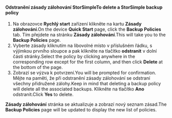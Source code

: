 
<!--author=SharS last changed: 11/06/15-->

#### <a name="to-delete-a-storsimple-backup-policy"></a><span data-ttu-id="bf4ae-101">Odstranění zásady zálohování StorSimple</span><span class="sxs-lookup"><span data-stu-id="bf4ae-101">To delete a StorSimple backup policy</span></span>
1. <span data-ttu-id="bf4ae-102">Na obrazovce **Rychlý start** zařízení klikněte na kartu **Zásady zálohování**.</span><span class="sxs-lookup"><span data-stu-id="bf4ae-102">On the device **Quick Start** page, click the **Backup Policies** tab.</span></span> <span data-ttu-id="bf4ae-103">Tím přejdete na stránku **Zásady zálohování**.</span><span class="sxs-lookup"><span data-stu-id="bf4ae-103">This will take you to the **Backup Policies** page.</span></span>
2. <span data-ttu-id="bf4ae-104">Vyberte zásady kliknutím na libovolné místo v příslušném řádku, s výjimkou prvního sloupce a pak klikněte na tlačítko **odstranit** v dolní části stránky.</span><span class="sxs-lookup"><span data-stu-id="bf4ae-104">Select the policy by clicking anywhere in the corresponding row except for the first column, and then click **Delete** at the bottom of the page.</span></span>
3. <span data-ttu-id="bf4ae-105">Zobrazí se výzva k potvrzení.</span><span class="sxs-lookup"><span data-stu-id="bf4ae-105">You will be prompted for confirmation.</span></span> <span data-ttu-id="bf4ae-106">Mějte na paměti, že při odstranění zásady zálohování se odstraní všechny přidružené zálohy.</span><span class="sxs-lookup"><span data-stu-id="bf4ae-106">Keep in mind that deleting a backup policy will delete all the associated backups.</span></span> <span data-ttu-id="bf4ae-107">Klikněte na tlačítko **Ano** odstranit.</span><span class="sxs-lookup"><span data-stu-id="bf4ae-107">Click **Yes** to delete.</span></span>

<span data-ttu-id="bf4ae-108">**Zásady zálohování** stránka se aktualizuje a zobrazí nový seznam zásad.</span><span class="sxs-lookup"><span data-stu-id="bf4ae-108">The **Backup Policies** page will be updated to display the new list of policies.</span></span>

